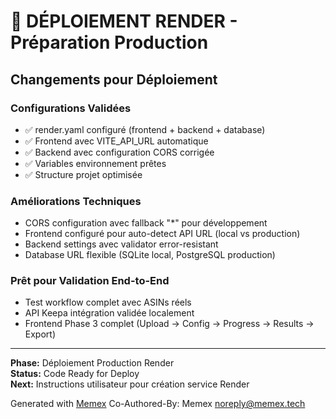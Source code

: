 # 🚀 DÉPLOIEMENT RENDER - Préparation Production

## Changements pour Déploiement

### Configurations Validées
- ✅ render.yaml configuré (frontend + backend + database)
- ✅ Frontend avec VITE_API_URL automatique
- ✅ Backend avec configuration CORS corrigée  
- ✅ Variables environnement prêtes
- ✅ Structure projet optimisée

### Améliorations Techniques
- CORS configuration avec fallback "*" pour développement
- Frontend configuré pour auto-detect API URL (local vs production)
- Backend settings avec validator error-resistant
- Database URL flexible (SQLite local, PostgreSQL production)

### Prêt pour Validation End-to-End
- Test workflow complet avec ASINs réels
- API Keepa intégration validée localement
- Frontend Phase 3 complet (Upload → Config → Progress → Results → Export)

---
**Phase:** Déploiement Production Render  
**Status:** Code Ready for Deploy  
**Next:** Instructions utilisateur pour création service Render

Generated with [Memex](https://memex.tech)
Co-Authored-By: Memex <noreply@memex.tech>